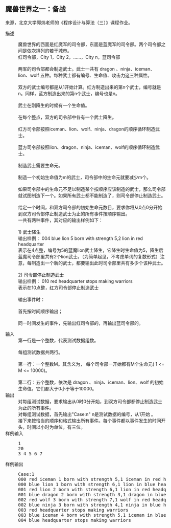 ## 魔兽世界之一：备战
来源，北京大学郭炜老师的《程序设计与算法（三）》课程作业。
<dl class="problem-content">
		<dt>描述</dt>
		<dd><p>魔兽世界的西面是红魔军的司令部，东面是蓝魔军的司令部。两个司令部之间是依次排列的若干城市。 <br>    红司令部，City 1，City 2，……，City n，蓝司令部<br><br>两军的司令部都会制造武士。武士一共有 dragon 、ninja、iceman、lion、wolf 五种。每种武士都有编号、生命值、攻击力这三种属性。 <br><br>双方的武士编号都是从1开始计算。红方制造出来的第n个武士，编号就是n。同样，蓝方制造出来的第n个武士，编号也是n。 <br><br>武士在刚降生的时候有一个生命值。 <br><br>在每个整点，双方的司令部中各有一个武士降生。 <br><br>红方司令部按照iceman、lion、wolf、ninja、dragon的顺序循环制造武士。 <br><br>蓝方司令部按照lion、dragon、ninja、iceman、wolf的顺序循环制造武士。 <br><br>制造武士需要生命元。 <br><br>制造一个初始生命值为m的武士，司令部中的生命元就要减少m个。 <br><br>如果司令部中的生命元不足以制造某个按顺序应该制造的武士，那么司令部就试图制造下一个。如果所有武士都不能制造了，则司令部停止制造武士。<br><br>给定一个时间，和双方司令部的初始生命元数目，要求你将从0点0分开始到双方司令部停止制造武士为止的所有事件按顺序输出。<br>一共有两种事件，其对应的输出样例如下： <br><br>1) 武士降生 <br>输出样例： 004 blue lion 5 born with strength 5,2 lion in red headquarter<br>表示在4点整，编号为5的蓝魔lion武士降生，它降生时生命值为5，降生后蓝魔司令部里共有2个lion武士。（为简单起见，不考虑单词的复数形式）注意，每制造出一个新的武士，都要输出此时司令部里共有多少个该种武士。<br><br>2) 司令部停止制造武士<br>输出样例： 010 red headquarter stops making warriors<br>表示在10点整，红方司令部停止制造武士<br><br>输出事件时： <br><br>首先按时间顺序输出； <br><br>同一时间发生的事件，先输出红司令部的，再输出蓝司令部的。</p></dd>
				
				
<dt>输入</dt>
		<dd>第一行是一个整数，代表测试数据组数。<br><br>每组测试数据共两行。 <br><br>第一行：一个整数M。其含义为， 每个司令部一开始都有M个生命元( 1 &lt;= M &lt;= 10000)。<br><br>第二行：五个整数，依次是 dragon 、ninja、iceman、lion、wolf 的初始生命值。它们都大于0小于等于10000。</dd>
		<dt>输出</dt>
		<dd>对每组测试数据，要求输出从0时0分开始，到双方司令部都停止制造武士为止的所有事件。<br>对每组测试数据，首先输出"Case:n" n是测试数据的编号，从1开始 。<br>接下来按恰当的顺序和格式输出所有事件。每个事件都以事件发生的时间开头，时间以小时为单位，有三位。</dd>
		<dt>样例输入</dt>
		<dd><pre>1
20
3 4 5 6 7
</pre></dd>
		<dt>样例输出</dt>
		<dd><pre>Case:1
000 red iceman 1 born with strength 5,1 iceman in red headquarter
000 blue lion 1 born with strength 6,1 lion in blue headquarter
001 red lion 2 born with strength 6,1 lion in red headquarter
001 blue dragon 2 born with strength 3,1 dragon in blue headquarter
002 red wolf 3 born with strength 7,1 wolf in red headquarter
002 blue ninja 3 born with strength 4,1 ninja in blue headquarter
003 red headquarter stops making warriors
003 blue iceman 4 born with strength 5,1 iceman in blue headquarter
004 blue headquarter stops making warriors
</pre></dd>
						</dl>